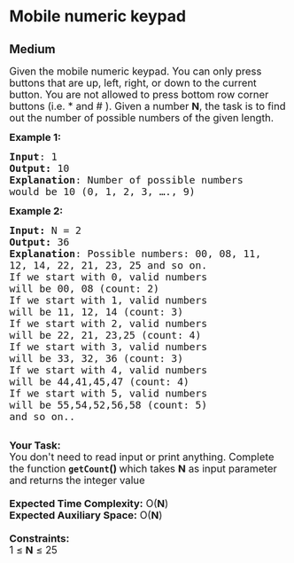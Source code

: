 # Mobile numeric keypad
## Medium 
<div class="problem-statement">
                <p></p><p><span style="font-size:18px">Given the mobile numeric keypad. You can only press buttons that are up, left, right, or down to the current button. You are not allowed to press bottom row corner buttons (i.e. * and # ). Given a number <strong>N</strong>, the task is to find out the number of possible numbers of the given length.</span></p>

<p><span style="font-size:18px"><strong>Example 1:</strong></span></p>

<pre style="position: relative;"><span style="font-size:18px"><strong>Input</strong>: 1
<strong>Output:</strong> 10
<strong>Explanation</strong>: Number of possible numbers 
would be 10 (0, 1, 2, 3, …., 9)  </span><div class="open_grepper_editor" title="Edit &amp; Save To Grepper"></div></pre>

<div><span style="font-size:18px"><strong>Example 2:</strong></span></div>

<pre style="position: relative;"><span style="font-size:18px"><strong>Input: </strong>N = 2
<strong>Output: </strong>36
<strong>Explanation</strong>: Possible numbers: 00, 08, 11,
12, 14, 22, 21, 23, 25 and so on.
If we start with 0, valid numbers 
will be 00, 08 (count: 2)
If we start with 1, valid numbers 
will be 11, 12, 14 (count: 3)
If we start with 2, valid numbers 
will be 22, 21, 23,25 (count: 4)
If we start with 3, valid numbers 
will be 33, 32, 36 (count: 3)
If we start with 4, valid numbers 
will be 44,41,45,47 (count: 4)
If we start with 5, valid numbers 
will be 55,54,52,56,58 (count: 5) 
and so on..</span><div class="open_grepper_editor" title="Edit &amp; Save To Grepper"></div></pre>

<p><br>
<span style="font-size:18px"><strong>Your Task:&nbsp;&nbsp;</strong><br>
You don't need to read input or print anything. Complete the function <strong><code>getCount</code>()&nbsp;</strong>which takes <strong>N</strong> as input parameter and returns the integer value<br>
<br>
<strong>Expected Time Complexity:</strong> O(<strong>N</strong>)<br>
<strong>Expected Auxiliary Space:</strong> O(<strong>N</strong>)<br>
<br>
<strong>Constraints:</strong><br>
1 ≤&nbsp;<strong>N</strong> ≤ 25</span></p>
 <p></p>
            </div>